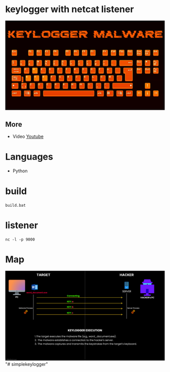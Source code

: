 # keylogger with netcat listener
![post](./image.jpg)

## More
- Video [Youtube](https://youtu.be/T8EGX1CXOTU)

# Languages
- Python

# build
```
build.bat
```

# listener
```
nc -l -p 9000
```

# Map
![map](./map.png)
"# simplekeylogger" 
